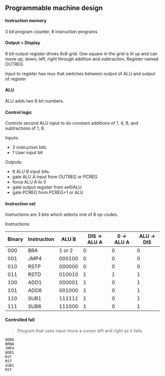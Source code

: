 ## Programmable machine design

#### Instruction memory
3 bit program counter, 8 instruction programs

#### Output + Display
6 bit output register drives 8x8 grid. One square in the grid is lit up and can move up, down, left, right through addition and subtraction. Register named OUTREG.

Input to register has mux that switches between output of ALU and output of register

#### ALU
ALU adds two 6 bit numbers.

#### Control logic
Controls second ALU input to do constant additions of 1, 4, 8, and subtractions of 1, 8. 

Inputs:

- 3 instruction bits
- 1 User input bit

Outputs: 
- 6 ALU B input bits.
- gate ALU A input from OUTREG or PCREG
- force ALU A to 0
- gate output register from self/ALU
- gate PCREG from PCREG+1 or ALU


#### Instruction set
Instructions are 3 bits which selects one of 8 op-codes.

Instructions:

| Binary | Instruction | ALU B  | DIS -> ALU A | 0 -> ALU A | ALU -> DIS |
| ------ | ----------- | ------ | ------------ | ---------- | ---------- |
| 000    | BRA         | 1 or 2 | 0            | 0          | 0          |
| 001    | JMP4        | 000100 | 0            | 0          | 0          |
| 010    | RSTP        | 000000 | 0            | 0          | 0          |
| 011    | RSTD        | 010010 | 1            | 1          | 1          |
| 100    | ADD1        | 000001 | 1            | 0          | 1          |
| 101    | ADD8        | 001000 | 1            | 0          | 1          |
| 110    | SUB1        | 111111 | 1            | 0          | 1          |
| 111    | SUB8        | 111000 | 1            | 0          | 1          |

#### Controlled fall
> Program that uses input move a cursor left and right as it falls

```
ADD8
BRNA
JMP4
ADD1
RST
RST
SUB1
RST
```

